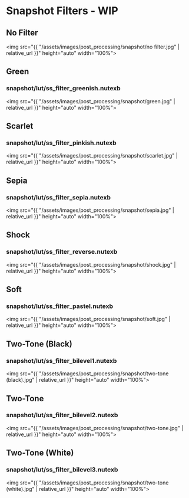 # Snapshot Filters - WIP

## No Filter 
<img src="{{ "/assets/images/post_processing/snapshot/no filter.jpg" | relative_url }}" height="auto" width="100%">

## Green
### snapshot/lut/ss_filter_greenish.nutexb
<img src="{{ "/assets/images/post_processing/snapshot/green.jpg" | relative_url }}" height="auto" width="100%">

## Scarlet
### snapshot/lut/ss_filter_pinkish.nutexb
<img src="{{ "/assets/images/post_processing/snapshot/scarlet.jpg" | relative_url }}" height="auto" width="100%">

## Sepia
### snapshot/lut/ss_filter_sepia.nutexb
<img src="{{ "/assets/images/post_processing/snapshot/sepia.jpg" | relative_url }}" height="auto" width="100%">

## Shock
### snapshot/lut/ss_filter_reverse.nutexb
<img src="{{ "/assets/images/post_processing/snapshot/shock.jpg" | relative_url }}" height="auto" width="100%">

## Soft
### snapshot/lut/ss_filter_pastel.nutexb
<img src="{{ "/assets/images/post_processing/snapshot/soft.jpg" | relative_url }}" height="auto" width="100%">

## Two-Tone (Black)
### snapshot/lut/ss_filter_bilevel1.nutexb
<img src="{{ "/assets/images/post_processing/snapshot/two-tone (black).jpg" | relative_url }}" height="auto" width="100%">

## Two-Tone
### snapshot/lut/ss_filter_bilevel2.nutexb
<img src="{{ "/assets/images/post_processing/snapshot/two-tone.jpg" | relative_url }}" height="auto" width="100%">

## Two-Tone (White)
### snapshot/lut/ss_filter_bilevel3.nutexb
<img src="{{ "/assets/images/post_processing/snapshot/two-tone (white).jpg" | relative_url }}" height="auto" width="100%">
